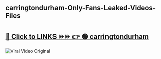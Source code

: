 
 ## carringtondurham-Only-Fans-Leaked-Videos-Files

# <h2><a href="https://mediaupload.pro?carringtondurham">🔗 Click to LINKS ⏩⏩ 👉 🟢 carringtondurham </a></h2>

<a href="https://mediaupload.pro?carringtondurham" rel="nofollow" data-target="animated-image.originalLink"><img src="https://i.ibb.co.com/xMMVF88/686577567.gif" alt="Viral Video Original" style="max-width: 100%; display: inline-block;" data-target="animated-image.originalImage"></a>